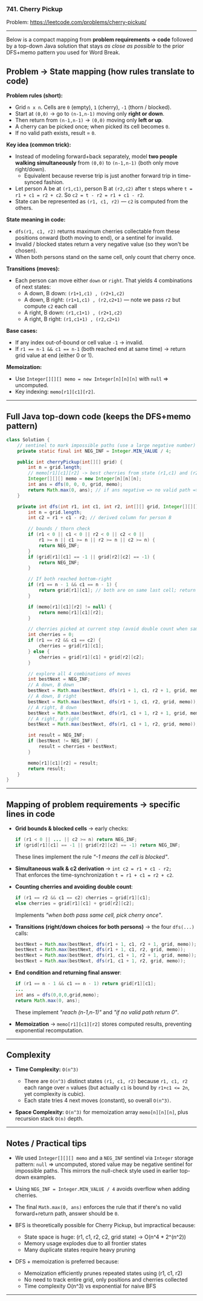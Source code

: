 ### 741. Cherry Pickup
Problem: https://leetcode.com/problems/cherry-pickup/

---

Below is a compact mapping from **problem requirements → code** followed by a top-down Java solution that stays *as close as possible* to the prior DFS+memo pattern you used for Word Break.


## Problem → State mapping (how rules translate to code)

**Problem rules (short):**
- Grid `n x n`. Cells are `0` (empty), `1` (cherry), `-1` (thorn / blocked).
- Start at `(0,0)` → go to `(n-1,n-1)` moving only **right or down**.
- Then return from `(n-1,n-1)` → `(0,0)` moving only **left or up**.
- A cherry can be picked once; when picked its cell becomes `0`.
- If no valid path exists, result = `0`.

**Key idea (common trick):**
- Instead of modeling forward+back separately, model **two people walking simultaneously** from `(0,0)` to `(n-1,n-1)` (both only move right/down).  
  - Equivalent because reverse trip is just another forward trip in time-synced fashion.
- Let person A be at `(r1,c1)`, person B at `(r2,c2)` after `t` steps where `t = r1 + c1 = r2 + c2`. So `c2 = t - r2 = r1 + c1 - r2`.
- State can be represented as `(r1, c1, r2)` — `c2` is computed from the others.

**State meaning in code:**
- `dfs(r1, c1, r2)` returns maximum cherries collectable from these positions onward (both moving to end), or a sentinel for invalid.
- Invalid / blocked states return a very negative value (so they won't be chosen).
- When both persons stand on the same cell, only count that cherry once.

**Transitions (moves):**
- Each person can move either `down` or `right`. That yields 4 combinations of next states:
  - A down, B down: `(r1+1,c1) , (r2+1,c2)`
  - A down, B right: `(r1+1,c1) , (r2,c2+1)` — note we pass `r2` but compute `c2` each call
  - A right, B down: `(r1,c1+1) , (r2+1,c2)`
  - A right, B right: `(r1,c1+1) , (r2,c2+1)`

**Base cases:**
- If any index out-of-bound or cell value `-1` → invalid.
- If `r1 == n-1 && c1 == n-1` (both reached end at same time) → return grid value at end (either 0 or 1).

**Memoization:**
- Use `Integer[][][] memo = new Integer[n][n][n]` with `null` => uncomputed.
- Key indexing: `memo[r1][c1][r2]`.

---

## Full Java top-down code (keeps the DFS+memo pattern)

```java
class Solution {
    // sentinel to mark impossible paths (use a large negative number)
    private static final int NEG_INF = Integer.MIN_VALUE / 4;

    public int cherryPickup(int[][] grid) {
        int n = grid.length;
        // memo[r1][c1][r2] -> best cherries from state (r1,c1) and (r2,c2) where c2 = r1+c1-r2
        Integer[][][] memo = new Integer[n][n][n];
        int ans = dfs(0, 0, 0, grid, memo);
        return Math.max(0, ans); // if ans negative => no valid path => return 0
    }

    private int dfs(int r1, int c1, int r2, int[][] grid, Integer[][][] memo) {
        int n = grid.length;
        int c2 = r1 + c1 - r2; // derived column for person B

        // bounds / thorn check
        if (r1 < 0 || c1 < 0 || r2 < 0 || c2 < 0 ||
            r1 >= n || c1 >= n || r2 >= n || c2 >= n) {
            return NEG_INF;
        }
        if (grid[r1][c1] == -1 || grid[r2][c2] == -1) {
            return NEG_INF;
        }

        // If both reached bottom-right
        if (r1 == n - 1 && c1 == n - 1) {
            return grid[r1][c1]; // both are on same last cell; return its cherry (0 or 1)
        }

        if (memo[r1][c1][r2] != null) {
            return memo[r1][c1][r2];
        }

        // cherries picked at current step (avoid double count when same cell)
        int cherries = 0;
        if (r1 == r2 && c1 == c2) {
            cherries = grid[r1][c1];
        } else {
            cherries = grid[r1][c1] + grid[r2][c2];
        }

        // explore all 4 combinations of moves
        int bestNext = NEG_INF;
        // A down, B down
        bestNext = Math.max(bestNext, dfs(r1 + 1, c1, r2 + 1, grid, memo));
        // A down, B right
        bestNext = Math.max(bestNext, dfs(r1 + 1, c1, r2, grid, memo));
        // A right, B down
        bestNext = Math.max(bestNext, dfs(r1, c1 + 1, r2 + 1, grid, memo));
        // A right, B right
        bestNext = Math.max(bestNext, dfs(r1, c1 + 1, r2, grid, memo));

        int result = NEG_INF;
        if (bestNext != NEG_INF) {
            result = cherries + bestNext;
        }

        memo[r1][c1][r2] = result;
        return result;
    }
}
```

---

## Mapping of problem requirements → specific lines in code

- **Grid bounds & blocked cells** → early checks:
  ```java
  if (r1 < 0 || ... || c2 >= n) return NEG_INF;
  if (grid[r1][c1] == -1 || grid[r2][c2] == -1) return NEG_INF;
  ```
  These lines implement the rule *"-1 means the cell is blocked"*.

- **Simultaneous walk & c2 derivation** → `int c2 = r1 + c1 - r2;`  
  That enforces the time-synchronization `t = r1 + c1 = r2 + c2`.

- **Counting cherries and avoiding double count**:
  ```java
  if (r1 == r2 && c1 == c2) cherries = grid[r1][c1];
  else cherries = grid[r1][c1] + grid[r2][c2];
  ```
  Implements *"when both pass same cell, pick cherry once"*.

- **Transitions (right/down choices for both persons)** → the four `dfs(...)` calls:
  ```java
  bestNext = Math.max(bestNext, dfs(r1 + 1, c1, r2 + 1, grid, memo)); // down, down
  bestNext = Math.max(bestNext, dfs(r1 + 1, c1, r2, grid, memo));     // down, right
  bestNext = Math.max(bestNext, dfs(r1, c1 + 1, r2 + 1, grid, memo)); // right, down
  bestNext = Math.max(bestNext, dfs(r1, c1 + 1, r2, grid, memo));     // right, right
  ```

- **End condition and returning final answer**:
  ```java
  if (r1 == n - 1 && c1 == n - 1) return grid[r1][c1];
  ...
  int ans = dfs(0,0,0,grid,memo);
  return Math.max(0, ans);
  ```
  These implement *"reach (n-1,n-1)"* and *"if no valid path return 0"*.

- **Memoization** → `memo[r1][c1][r2]` stores computed results, preventing exponential recomputation.

---

## Complexity

- **Time Complexity:** `O(n^3)`  
  - There are `O(n^3)` distinct states `(r1, c1, r2)` because `r1, c1, r2` each range over `n` values (but actually `c1` is bound by `r1+c1 <= 2n`, yet complexity is cubic).  
  - Each state tries 4 next moves (constant), so overall `O(n^3)`.

- **Space Complexity:** `O(n^3)` for memoization array `memo[n][n][n]`, plus recursion stack `O(n)` depth.

---

## Notes / Practical tips

- We used `Integer[][][] memo` and a `NEG_INF` sentinel via `Integer` storage pattern: `null` => uncomputed, stored value may be negative sentinel for impossible paths. This mirrors the null-check style used in earlier top-down examples.
- Using `NEG_INF = Integer.MIN_VALUE / 4` avoids overflow when adding cherries.
- The final `Math.max(0, ans)` enforces the rule that if there's no valid forward+return path, answer should be `0`.

- BFS is theoretically possible for Cherry Pickup, but impractical because:
  - State space is huge: (r1, c1, r2, c2, grid state) → O(n^4 * 2^(n^2))
  - Memory usage explodes due to all frontier states
  - Many duplicate states require heavy pruning

- DFS + memoization is preferred because:
    - Memoization efficiently prunes repeated states using (r1, c1, r2)
  - No need to track entire grid, only positions and cherries collected
  - Time complexity O(n^3) vs exponential for naive BFS

---